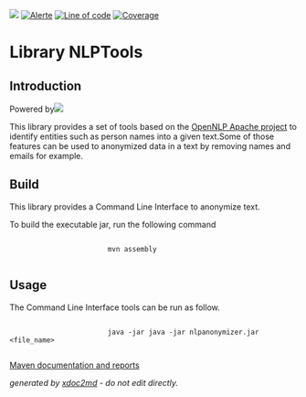 ![](https://dev.lutece.paris.fr/jenkins/buildStatus/icon?job=nlp-library-nlptools-deploy)
[![Alerte](https://dev.lutece.paris.fr/sonar/api/project_badges/measure?project=fr.paris.lutece.plugins%3Alibrary-nlptools&metric=alert_status)](https://dev.lutece.paris.fr/sonar/dashboard?id=fr.paris.lutece.plugins%3Alibrary-nlptools)
[![Line of code](https://dev.lutece.paris.fr/sonar/api/project_badges/measure?project=fr.paris.lutece.plugins%3Alibrary-nlptools&metric=ncloc)](https://dev.lutece.paris.fr/sonar/dashboard?id=fr.paris.lutece.plugins%3Alibrary-nlptools)
[![Coverage](https://dev.lutece.paris.fr/sonar/api/project_badges/measure?project=fr.paris.lutece.plugins%3Alibrary-nlptools&metric=coverage)](https://dev.lutece.paris.fr/sonar/dashboard?id=fr.paris.lutece.plugins%3Alibrary-nlptools)

# Library NLPTools

## Introduction

Powered by![](https://dev.lutece.paris.fr/plugins/library-nlptools/images/opennlp-logo.png)

This library provides a set of tools based on the [OpenNLP Apache project](https://opennlp.apache.org/) to identify entities such as person names into a given text.Some of those features can be used to anonymized data in a text by removing names and emails for example.

## Build

This library provides a Command Line Interface to anonymize text.


To build the executable jar, run the following command

```

                        mvn assembly
                    
```


## Usage

The Command Line Interface tools can be run as follow.


```

                        java -jar java -jar nlpanonymizer.jar <file_name>
                    
```



[Maven documentation and reports](https://dev.lutece.paris.fr/plugins/library-nlptools/)



 *generated by [xdoc2md](https://github.com/lutece-platform/tools-maven-xdoc2md-plugin) - do not edit directly.*